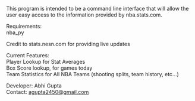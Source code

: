This program is intended to be a command line interface that will allow the user easy access to the information
provided by nba.stats.com.

Requirements:  
nba_py

Credit to stats.nesn.com for providing live updates  


Current Features:  
Player Lookup for Stat Averages  
Box Score lookup, for games today  
Team Statistics for All NBA Teams (shooting splits, team history, etc...)  

Developer: Abhi Gupta  
Contact: agupta2450@gmail.com
